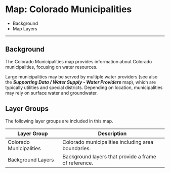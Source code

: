 # Map: Colorado Municipalities

* Background
* Map Layers

--------------

## Background

The Colorado Municipalities map provides information about Colorado municipalities,
focusing on water resources.

Large municipalities may be served by multiple water providers
(see also the ***Supporting Data / Water Supply - Water Providers*** map),
which are typically utilities and special districts.
Depending on location, municipalities may rely on surface water and groundwater.

## Layer Groups

The following layer groups are included in this map.

| **Layer Group** | **Description** |
| -- | -- |
| Colorado Municipalities | Colorado municipalities including area boundaries. |
| Background Layers | Background layers that provide a frame of reference. |

